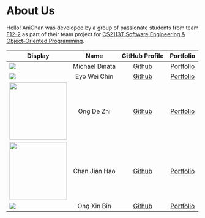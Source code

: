 # About Us

Hello! AniChan was developed by a group of passionate students from team [F12-2](https://github.com/AY2021S1-CS2113T-F12-2) as part of their team project for [CS2113T  Software Engineering & Object-Oriented Programming](https://nus-cs2113-ay2021s1.github.io/website/index.html).
  
Display | Name | GitHub Profile | Portfolio   
--------|:----:|:--------------:|:---------:  
![](https://via.placeholder.com/100.png?text=Photo) | Michael Dinata | [Github](https://github.com/michaeldinata) | [Portfolio](team/michaeldinata.md)  
![](https://via.placeholder.com/100.png?text=Photo) | Eyo Wei Chin | [Github](https://github.com/EyoWeiChin) | [Portfolio](team/eyoweichin.md)
<img src="https://avatars1.githubusercontent.com/u/39303087?s=400&v=4" width="150"/> | Ong De Zhi | [Github](https://github.com/OngDeZhi) | [Portfolio](team/ongdezhi.md)  
<img src="https://i.pinimg.com/564x/c4/0d/7a/c40d7a7060fb74926c257db982b6ddaf--funny-stuff-funny-things.jpg" width="150"/> | Chan Jian Hao | [Github](https://github.com/ChanJianHao) | [Portfolio](team/chanjianhao.md)  
![](https://via.placeholder.com/100.png?text=Photo) | Ong Xin Bin | [Github](https://github.com/n3wsoldier) | [Portfolio](team/n3wsoldier.md)
